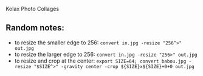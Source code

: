 Kolax
Photo Collages

Random notes:
-------------
* to resize the smaller edge to 256: `convert in.jpg -resize "256^>" out.jpg`
* to resize the larger edge to 256: `convert in.jpg -resize "256>" out.jpg`
* to resize and crop at the center: `export SIZE=64; convert babou.jpg -resize "$SIZE^>" -gravity center -crop ${SIZE}x${SIZE}+0+0 out.jpg`
